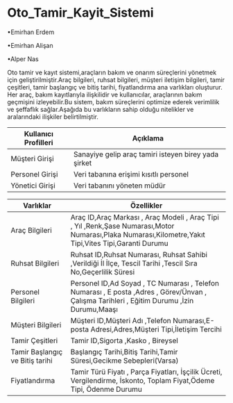 # Oto_Tamir_Kayit_Sistemi

•Emirhan Erdem

•Emirhan Alişan

•Alper Nas

Oto tamir ve kayıt sistemi,araçların bakım ve onarım süreçlerini yönetmek için geliştirilmiştir.Araç bilgileri, ruhsat bilgileri, müşteri iletişim bilgileri, tamir çeşitleri, tamir başlangıç ve bitiş tarihi, fiyatlandırma ana varlıkları oluşturur. Her araç, bakım kayıtlarıyla ilişkilidir ve kullanıcılar, araçlarının bakım geçmişini izleyebilir.Bu sistem, bakım süreçlerini optimize ederek verimlilik ve şeffaflık sağlar.Aşağıda bu varlıkların sahip olduğu nitelikler ve aralarındaki ilişkiler belirtilmiştir.

| Kullanıcı Profilleri | Açıklama        | 
|----------------------|-----------------------|
| Müşteri Girişi | Sanayiye gelip araç tamiri isteyen birey yada şirket  |
| Personel Girişi | Veri tabanına erişimi kısıtlı personel |
| Yönetici Girişi | Veri tabanını yöneten müdür  |


| Varlıklar | Özellikler |
|-----------------|----------|
| Araç Bilgileri | Araç ID,Araç Markası , Araç Modeli , Araç Tipi , Yıl ,Renk,Şase Numarası,Motor Numarası,Plaka Numarası,Kilometre,Yakıt Tipi,Vites Tipi,Garanti Durumu|
| Ruhsat Bilgileri | Ruhsat ID,Ruhsat Numarası, Ruhsat Sahibi ,Verildiği İl İlçe, Tescil Tarihi ,Tescil Sıra No,Geçerlilik Süresi|
| Personel Bilgileri  | Personel ID,Ad Soyad  , TC Numarası , Telefon Numarası , E posta ,Adres  , Görev/Ünvan , Çalışma Tarihleri , Eğitim Durumu ,İzin Durumu,Maaşı|
| Müşteri Bilgileri | Müşteri ID,Müşteri Adı ,Telefon Numarası,E-posta Adresi,Adres,Müşteri Tipi,İletişim Tercihi|
| Tamir Çeşitleri  | Tamir ID,Sigorta ,Kasko , Bireysel |
| Tamir Başlangıç ve Bitiş tarihi |Başlangıç Tarihi,Bitiş Tarihi,Tamir Süresi,Gecikme Sebepleri(Varsa)|
| Fiyatlandırma  | Tamir Türü Fiyatı , Parça Fiyatları, İşçilik Ücreti, Vergilendirme, İskonto, Toplam Fiyat,Ödeme Tipi, Ödenme Durumu|

